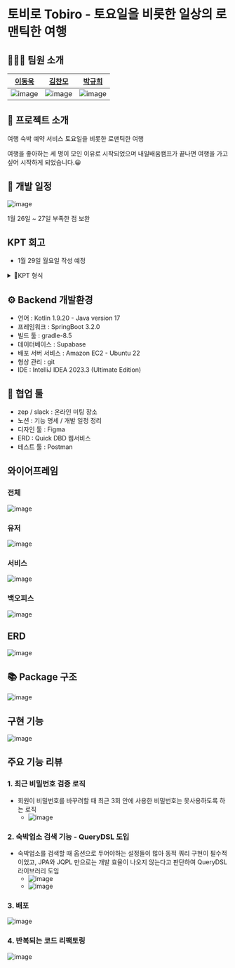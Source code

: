 # 토비로 Tobiro - 토요일을 비롯한 일상의 로맨틱한 여행
## 👨‍👨‍👧 팀원 소개
| [이동욱](https://github.com/Moveuk) | [김찬모](https://github.com/chanmo231121) | [박규희](https://github.com/qordpsem) |
|---------------------------------|----------------------------------------|------------------------------------|
|![image](https://github.com/Moveuk/tobiro/assets/84966961/7959271c-1a22-4460-9ec2-85fd169c0497)|![image](https://github.com/Moveuk/tobiro/assets/84966961/c6b987c9-8c0f-494f-8a5b-0ba0d1377df0)|![image](https://github.com/Moveuk/tobiro/assets/84966961/61e5e367-863e-4ed5-b8a7-56a274f0d27d)|

## 📝 프로젝트 소개
여행 숙박 예약 서비스
토요일을 비롯한 로맨틱한 여행

여행을 좋아하는 세 명이 모인 이유로 시작되었으며
내일배움캠프가 끝나면 여행을 가고 싶어 시작하게 되었습니다.😀

## 🏁 개발 일정

![image](https://github.com/Moveuk/tobiro/assets/84966961/471a71d5-de4c-40f5-be22-efa76a00402a)

1월 26일 ~ 27일 부족한 점 보완

## KPT 회고
- 1월 29일 월요일 작성 예정

<details>
<summary>KPT 형식</summary>
<div markdown="1">

### Keep

### Problem

### Try
</div>
</details>

## ⚙️ Backend 개발환경

- 언어 : Kotlin  1.9.20 - Java version 17
- 프레임워크 : SpringBoot  3.2.0
- 빌드 툴 : gradle-8.5
- 데이터베이스 : Supabase
- 배포 서버 서비스 : Amazon EC2 - Ubuntu 22
- 형상 관리 : git
- IDE : IntelliJ IDEA 2023.3 (Ultimate Edition) 

## 🤝 협업 툴

- zep / slack : 온라인 미팅 장소
- 노션 : 기능 명세 / 개발 일정 정리
- 디자인 툴 : Figma
- ERD : Quick DBD 웹서비스
- 테스트 툴 : Postman


## 와이어프레임
### 전체
![image](https://github.com/Moveuk/tobiro/assets/84966961/5dbc8f6d-cb62-47a2-b2a0-efebacd35b9d)
### 유저
![image](https://github.com/Moveuk/tobiro/assets/84966961/2da4d035-71cb-402e-b0e5-aad86ef09d86)
### 서비스
![image](https://github.com/Moveuk/tobiro/assets/84966961/e20948de-1963-49f4-8f61-30f3c6fca2fd)
### 백오피스
![image](https://github.com/Moveuk/tobiro/assets/84966961/1cc41b6c-6b91-4ff9-a63e-8901846a2202)

## ERD
![image](https://github.com/Moveuk/tobiro/assets/84966961/b7793122-de8f-4941-a08d-fe513279f39b)

## 📚 Package 구조
![image](https://github.com/Moveuk/tobiro/assets/84966961/1e4ee93e-40f3-440f-bafe-0130f2faba3c)

## 구현 기능
![image](https://github.com/Moveuk/tobiro/assets/84966961/042f1092-8017-415a-a9a3-3b757e152d4b)

## 주요 기능 리뷰

### 1. 최근 비밀번호 검증 로직

- 회원이 비밀번호를 바꾸려할 때 최근 3회 안에 사용한 비밀번호는 못사용하도록 하는 로직
  - ![image](https://github.com/Moveuk/tobiro/assets/84966961/aac46d48-d68d-4cbe-a4cc-21ec8b369d19)

### 2. 숙박업소 검색 기능 - QueryDSL 도입

- 숙박업소를 검색할 때 옵션으로 두어야하는 설정들이 많아 동적 쿼리 구현이 필수적이었고, JPA와 JQPL 만으로는 개발 효율이 나오지 않는다고 판단하여 QueryDSL 라이브러리 도임
  - ![image](https://github.com/Moveuk/tobiro/assets/84966961/7233e7b8-c792-4aaa-aa0f-ab8e8ba3eee5)
  - ![image](https://github.com/Moveuk/tobiro/assets/84966961/f718c8aa-3016-4b7b-a27b-b6777972bd0d)

### 3. 배포 

![image](https://github.com/Moveuk/tobiro/assets/84966961/715ffda8-0cb8-4e1b-9421-2d3fbbbb9305)

### 4. 반복되는 코드 리팩토링 

![image](https://github.com/Moveuk/tobiro/assets/84966961/bb67958c-1d00-4c55-ad30-e3b751847e43)
